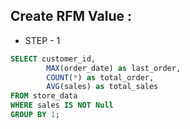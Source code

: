 ## Create RFM Value :
- STEP - 1

```sql
SELECT customer_id,
        MAX(order_date) as last_order,
        COUNT(*) as total_order,
        AVG(sales) as total_sales
FROM store_data
WHERE sales IS NOT Null
GROUP BY 1;
```
